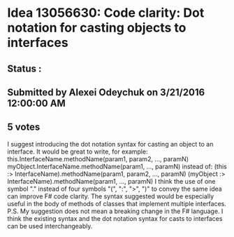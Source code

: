 # Idea 13056630: Code clarity: Dot notation for casting objects to interfaces #

## Status : 

## Submitted by Alexei Odeychuk on 3/21/2016 12:00:00 AM

## 5 votes

I suggest introducing the dot notation syntax for casting an object to an interface.
It would be great to write, for example:
this.InterfaceName.methodName(param1, param2, ..., paramN)
myObject.InterfaceName.methodName(param1, ..., paramN)
instead of:
(this :> InterfaceName).methodName(param1, param2, ..., paramN)
(myObject :> InterfaceName).methodName(param1, ..., paramN)
I think the use of one symbol "." instead of four symbols "(", ":", ">", ")" to convey the same idea can improve F# code clarity.
The syntax suggested would be especially useful in the body of methods of classes that implement multiple interfaces.
P.S. My suggestion does not mean a breaking change in the F# language. I think the existing syntax and the dot notation syntax for casts to interfaces can be used interchangeably.

